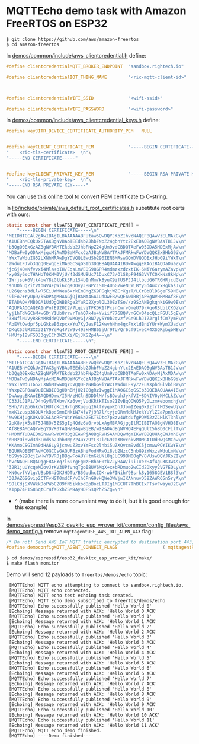 # MQTTEcho demo task with Amazon FreeRTOS on ESP32


```console
$ git clone https://github.com/aws/amazon-freertos
$ cd amazon-freertos
```

In [demos/common/include/aws_clientcredential.h](https://github.com/aws/amazon-freertos/blob/master/demos/common/include/aws_clientcredential.h) define:

```C
#define clientcredentialMQTT_BROKER_ENDPOINT  "sandbox.rightech.io"

#define clientcredentialIOT_THING_NAME        "<ric-mqtt-client-id>"



#define clientcredentialWIFI_SSID             "<wifi-ssid>"

#define clientcredentialWIFI_PASSWORD         "<wifi-password>"
```

In [demos/common/include/aws_clientcredential_keys.h](https://github.com/aws/amazon-freertos/blob/master/demos/common/include/aws_clientcredential_keys.h) define:

```C
#define keyJITR_DEVICE_CERTIFICATE_AUTHORITY_PEM   NULL 


#define keyCLIENT_CERTIFICATE_PEM             "-----BEGIN CERTIFICATE-----\n"\
"    <ric-tls-certificate>  \n"\
"-----END CERTIFICATE-----"


#define keyCLIENT_PRIVATE_KEY_PEM             "-----BEGIN RSA PRIVATE KEY-----\n"\
"    <ric-tls-private-key>  \n"\
"-----END RSA PRIVATE KEY-----"

```

You can use [this online tool](https://tomeko.net/online_tools/cpp_text_escape.php) to convert PEM certificate to C-string.


In [lib/include/private/aws_default_root_certificates.h](https://github.com/aws/amazon-freertos/blob/master/lib/include/private/aws_default_root_certificates.h) substitute root certs with ours:

```C
static const char tlsATS1_ROOT_CERTIFICATE_PEM[] =
    "-----BEGIN CERTIFICATE-----\n"
"MIIDdTCCAl2gAwIBAgILBAAAAAABFUtaw5QwDQYJKoZIhvcNAQEFBQAwVzELMAkG\n"
"A1UEBhMCQkUxGTAXBgNVBAoTEEdsb2JhbFNpZ24gbnYtc2ExEDAOBgNVBAsTB1Jv\n"
"b3QgQ0ExGzAZBgNVBAMTEkdsb2JhbFNpZ24gUm9vdCBDQTAeFw05ODA5MDExMjAw\n"
"MDBaFw0yODAxMjgxMjAwMDBaMFcxCzAJBgNVBAYTAkJFMRkwFwYDVQQKExBHbG9i\n"
"YWxTaWduIG52LXNhMRAwDgYDVQQLEwdSb290IENBMRswGQYDVQQDExJHbG9iYWxT\n"
"aWduIFJvb3QgQ0EwggEiMA0GCSqGSIb3DQEBAQUAA4IBDwAwggEKAoIBAQDaDuaZ\n"
"jc6j40+Kfvvxi4Mla+pIH/EqsLmVEQS98GPR4mdmzxzdzxtIK+6NiY6arymAZavp\n"
"xy0Sy6scTHAHoT0KMM0VjU/43dSMUBUc71DuxC73/OlS8pF94G3VNTCOXkNz8kHp\n"
"1Wrjsok6Vjk4bwY8iGlbKk3Fp1S4bInMm/k8yuX9ifUSPJJ4ltbcdG6TRGHRjcdG\n"
"snUOhugZitVtbNV4FpWi6cgKOOvyJBNPc1STE4U6G7weNLWLBYy5d4ux2x8gkasJ\n"
"U26Qzns3dLlwR5EiUWMWea6xrkEmCMgZK9FGqkjWZCrXgzT/LCrBbBlDSgeF59N8\n"
"9iFo7+ryUp9/k5DPAgMBAAGjQjBAMA4GA1UdDwEB/wQEAwIBBjAPBgNVHRMBAf8E\n"
"BTADAQH/MB0GA1UdDgQWBBRge2YaRQ2XyolQL30EzTSo//z9SzANBgkqhkiG9w0B\n"
"AQUFAAOCAQEA1nPnfE920I2/7LqivjTFKDK1fPxsnCwrvQmeU79rXqoRSLblCKOz\n"
"yj1hTdNGCbM+w6DjY1Ub8rrvrTnhQ7k4o+YviiY776BQVvnGCv04zcQLcFGUl5gE\n"
"38NflNUVyRRBnMRddWQVDf9VMOyGj/8N7yy5Y0b2qvzfvGn9LhJIZJrglfCm7ymP\n"
"AbEVtQwdpf5pLGkkeB6zpxxxYu7KyJesF12KwvhHhm4qxFYxldBniYUr+WymXUad\n"
"DKqC5JlR3XC321Y9YeRq4VzW9v493kHMB65jUr9TU/Qr6cf9tveCX4XSQRjbgbME\n"
"HMUfpIBvFSDJ3gyICh3WZlXi/EjJKSZp4A==\n"
    "-----END CERTIFICATE-----\n";

static const char tlsATS2_ROOT_CERTIFICATE_PEM[] =
    "-----BEGIN CERTIFICATE-----\n"
"MIIEaTCCA1GgAwIBAgILBAAAAAABRE7wQkcwDQYJKoZIhvcNAQELBQAwVzELMAkG\n"
"A1UEBhMCQkUxGTAXBgNVBAoTEEdsb2JhbFNpZ24gbnYtc2ExEDAOBgNVBAsTB1Jv\n"
"b3QgQ0ExGzAZBgNVBAMTEkdsb2JhbFNpZ24gUm9vdCBDQTAeFw0xNDAyMjAxMDAw\n"
"MDBaFw0yNDAyMjAxMDAwMDBaMGYxCzAJBgNVBAYTAkJFMRkwFwYDVQQKExBHbG9i\n"
"YWxTaWduIG52LXNhMTwwOgYDVQQDEzNHbG9iYWxTaWduIE9yZ2FuaXphdGlvbiBW\n"
"YWxpZGF0aW9uIENBIC0gU0hBMjU2IC0gRzIwggEiMA0GCSqGSIb3DQEBAQUAA4IB\n"
"DwAwggEKAoIBAQDHDmw/I5N/zHClnSDDDlM/fsBOwphJykfVI+8DNIV0yKMCLkZc\n"
"C33JiJ1Pi/D4nGyMVTXbv/Kz6vvjVudKRtkTIso21ZvBqOOWQ5PyDLzm+ebomchj\n"
"SHh/VzZpGhkdWtHUfcKc1H/hgBKueuqI6lfYygoKOhJJomIZeg0k9zfrtHOSewUj\n"
"mxK1zusp36QUArkBpdSmnENkiN74fv7j9R7l/tyjqORmMdlMJekYuYlZCa7pnRxt\n"
"Nw9KHjUgKOKv1CGLAcRFrW4rY6uSa2EKTSDtc7p8zv4WtdufgPDWi2zZCHlKT3hl\n"
"2pK8vjX5s8T5J4BO/5ZS5gIg4Qdz6V0rvbLxAgMBAAGjggElMIIBITAOBgNVHQ8B\n"
"Af8EBAMCAQYwEgYDVR0TAQH/BAgwBgEB/wIBADAdBgNVHQ4EFgQUlt5h8b0cFilT\n"
"HMDMfTuDAEDmGnwwRwYDVR0gBEAwPjA8BgRVHSAAMDQwMgYIKwYBBQUHAgEWJmh0\n"
"dHBzOi8vd3d3Lmdsb2JhbHNpZ24uY29tL3JlcG9zaXRvcnkvMDMGA1UdHwQsMCow\n"
"KKAmoCSGImh0dHA6Ly9jcmwuZ2xvYmFsc2lnbi5uZXQvcm9vdC5jcmwwPQYIKwYB\n"
"BQUHAQEEMTAvMC0GCCsGAQUFBzABhiFodHRwOi8vb2NzcC5nbG9iYWxzaWduLmNv\n"
"bS9yb290cjEwHwYDVR0jBBgwFoAUYHtmGkUNl8qJUC99BM00qP/8/UswDQYJKoZI\n"
"hvcNAQELBQADggEBAEYq7l69rgFgNzERhnF0tkZJyBAW/i9iIxerH4f4gu3K3w4s\n"
"32R1juUYcqeMOovJrKV3UPfvnqTgoI8UV6MqX+x+bRDmuo2wCId2Dkyy2VG7EQLy\n"
"XN0cvfNVlg/UBsD84iOKJHDTu/B5GqdhcIOKrwbFINihY9Bsrk8y1658GEV1BSl3\n"
"30JAZGSGvip2CTFvHST0mdCF/vIhCPnG9vHQWe3WVjwIKANnuvD58ZAWR65n5ryA\n"
"SOlCdjSXVWkkDoPWoC209fN5ikkodBpBocLTJIg1MGCUF7ThBCIxPTsvFwayuJ2G\n"
"K1pp74P1S8SqtCr4fKGxhZSM9AyHDPSsQPhZSZg=\n"

```
* ^ (mabe there is more convenient way to do it, but it is good enough for this example)

In [demos/espressif/esp32_devkitc_esp_wrover_kit/common/config_files/aws_demo_config.h](https://github.com/aws/amazon-freertos/blob/master/demos/espressif/esp32_devkitc_esp_wrover_kit/common/config_files/aws_demo_config.h) remove `mqttagentUSE_AWS_IOT_ALPN_443` flag:

```C
/* Do not! Send AWS IoT MQTT traffic encrypted to destination port 443, use 8883 instead */
#define democonfigMQTT_AGENT_CONNECT_FLAGS                 ( mqttagentREQUIRE_TLS )
```

```console
$ cd demos/espressif/esp32_devkitc_esp_wrover_kit/make/
$ make flash monitor
```

Demo will send 12 payloads to `freertos/demos/echo` topic:
```
 [MQTTEcho] MQTT echo attempting to connect to sandbox.rightech.io.
 [MQTTEcho] MQTT echo connected.
 [MQTTEcho] MQTT echo test echoing task created.
 [MQTTEcho] MQTT Echo demo subscribed to freertos/demos/echo
 [MQTTEcho] Echo successfully published 'Hello World 0'
 [Echoing] Message returned with ACK: 'Hello World 0 ACK'
 [MQTTEcho] Echo successfully published 'Hello World 1'
 [Echoing] Message returned with ACK: 'Hello World 1 ACK'
 [MQTTEcho] Echo successfully published 'Hello World 2'
 [Echoing] Message returned with ACK: 'Hello World 2 ACK'
 [MQTTEcho] Echo successfully published 'Hello World 3'
 [Echoing] Message returned with ACK: 'Hello World 3 ACK'
 [MQTTEcho] Echo successfully published 'Hello World 4'
 [Echoing] Message returned with ACK: 'Hello World 4 ACK'
 [MQTTEcho] Echo successfully published 'Hello World 5'
 [Echoing] Message returned with ACK: 'Hello World 5 ACK'
 [MQTTEcho] Echo successfully published 'Hello World 6'
 [Echoing] Message returned with ACK: 'Hello World 6 ACK'
 [MQTTEcho] Echo successfully published 'Hello World 7'
 [Echoing] Message returned with ACK: 'Hello World 7 ACK'
 [MQTTEcho] Echo successfully published 'Hello World 8'
 [Echoing] Message returned with ACK: 'Hello World 8 ACK'
 [MQTTEcho] Echo successfully published 'Hello World 9'
 [Echoing] Message returned with ACK: 'Hello World 9 ACK'
 [MQTTEcho] Echo successfully published 'Hello World 10'
 [Echoing] Message returned with ACK: 'Hello World 10 ACK'
 [MQTTEcho] Echo successfully published 'Hello World 11'
 [Echoing] Message returned with ACK: 'Hello World 11 ACK'
 [MQTTEcho] MQTT echo demo finished.
 [MQTTEcho] ----Demo finished----
```
